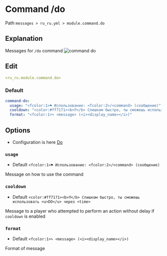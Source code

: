 # Command /do
Path `messages > ru_ru.yml > module.command.do`

## Explanation
Messages for `/do` command
![command do](/commanddo.png)

## Edit
```yaml
<ru_ru.module.command.do>
```

### Default
```yaml
command-do:
  usage: "<fcolor:1>⚑ Использование: <fcolor:2>/<command> (сообщение)"
  cooldown: "<color:#ff7171><b>⁉</b> Слишком быстро, ты сможешь использовать <u>DO</u> через <time>"
  format: "<fcolor:1>✎ <message> (<i><display_name></i>)"
```

## Options

- Configuration is here [Do](/en/config/module/command/command-do/)

### `usage`
- Default `<fcolor:1>⚑ Использование: <fcolor:2>/<command> (сообщение)`

Message on how to use the command

### `cooldown`
- Default `<color:#ff7171><b>⁉</b> Слишком быстро, ты сможешь использовать <u>DO</u> через <time>`

Message to a player who attempted to perform an action without delay if `cooldown` is enabled

### `format`
- Default `<fcolor:1>✎ <message> (<i><display_name></i>)`

Format of message

